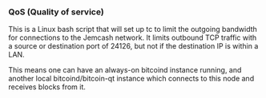 ### QoS (Quality of service) ###

This is a Linux bash script that will set up tc to limit the outgoing bandwidth for connections to the Jemcash network. It limits outbound TCP traffic with a source or destination port of 24126, but not if the destination IP is within a LAN.

This means one can have an always-on bitcoind instance running, and another local bitcoind/bitcoin-qt instance which connects to this node and receives blocks from it.

